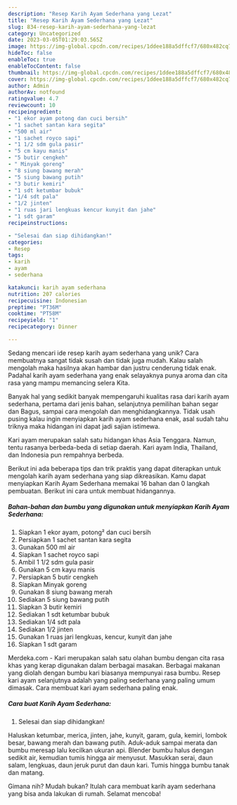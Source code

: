 ```yaml
---
description: "Resep Karih Ayam Sederhana yang Lezat"
title: "Resep Karih Ayam Sederhana yang Lezat"
slug: 834-resep-karih-ayam-sederhana-yang-lezat
category: Uncategorized
date: 2023-03-05T01:29:03.565Z
image: https://img-global.cpcdn.com/recipes/1ddee188a5dffcf7/680x482cq70/karih-ayam-sederhana-foto-resep-utama.jpg
hideToc: false
enableToc: true
enableTocContent: false
thumbnail: https://img-global.cpcdn.com/recipes/1ddee188a5dffcf7/680x482cq70/karih-ayam-sederhana-foto-resep-utama.jpg
cover: https://img-global.cpcdn.com/recipes/1ddee188a5dffcf7/680x482cq70/karih-ayam-sederhana-foto-resep-utama.jpg
author: Admin
authorAv: notfound
ratingvalue: 4.7
reviewcount: 10
recipeingredient:
- "1 ekor ayam potong dan cuci bersih"
- "1 sachet santan kara segita"
- "500 ml air"
- "1 sachet royco sapi"
- "1 1/2 sdm gula pasir"
- "5 cm kayu manis"
- "5 butir cengkeh"
- " Minyak goreng"
- "8 siung bawang merah"
- "5 siung bawang putih"
- "3 butir kemiri"
- "1 sdt ketumbar bubuk"
- "1/4 sdt pala"
- "1/2 jinten"
- "1 ruas jari lengkuas kencur kunyit dan jahe"
- "1 sdt garam"
recipeinstructions:

- "Selesai dan siap dihidangkan!"
categories:
- Resep
tags:
- karih
- ayam
- sederhana

katakunci: karih ayam sederhana 
nutrition: 207 calories
recipecuisine: Indonesian
preptime: "PT36M"
cooktime: "PT58M"
recipeyield: "1"
recipecategory: Dinner

---
```





Sedang mencari ide resep karih ayam sederhana yang unik? Cara membuatnya sangat tidak susah dan tidak juga mudah. Kalau salah mengolah maka hasilnya akan hambar dan justru cenderung tidak enak. Padahal karih ayam sederhana yang enak selayaknya punya aroma dan cita rasa yang mampu memancing selera Kita.





Banyak hal yang sedikit banyak mempengaruhi kualitas rasa dari karih ayam sederhana, pertama dari jenis bahan, selanjutnya pemilihan bahan segar dan Bagus, sampai cara mengolah dan menghidangkannya. Tidak usah pusing kalau ingin menyiapkan karih ayam sederhana enak,      asal sudah tahu triknya maka hidangan ini dapat jadi sajian istimewa.














Kari ayam merupakan salah satu hidangan khas Asia Tenggara. Namun, tentu rasanya berbeda-beda di setiap daerah. Kari ayam India, Thailand, dan Indonesia pun rempahnya berbeda.






Berikut ini ada beberapa tips dan trik praktis yang dapat diterapkan untuk mengolah karih ayam sederhana yang siap dikreasikan. Kamu dapat menyiapkan Karih Ayam Sederhana memakai 16 bahan dan 0 langkah pembuatan. Berikut ini cara untuk membuat hidangannya.

<!--inarticleads1-->

##### Bahan-bahan dan bumbu yang digunakan untuk menyiapkan Karih Ayam Sederhana:

1. Siapkan 1 ekor ayam, potong² dan cuci bersih
1. Persiapkan 1 sachet santan kara segita
1. Gunakan 500 ml air
1. Siapkan 1 sachet royco sapi
1. Ambil 1 1/2 sdm gula pasir
1. Gunakan 5 cm kayu manis
1. Persiapkan 5 butir cengkeh
1. Siapkan  Minyak goreng
1. Gunakan 8 siung bawang merah
1. Sediakan 5 siung bawang putih
1. Siapkan 3 butir kemiri
1. Sediakan 1 sdt ketumbar bubuk
1. Sediakan 1/4 sdt pala
1. Sediakan 1/2 jinten
1. Gunakan 1 ruas jari lengkuas, kencur, kunyit dan jahe
1. Siapkan 1 sdt garam


Merdeka.com - Kari merupakan salah satu olahan bumbu dengan cita rasa khas yang kerap digunakan dalam berbagai masakan. Berbagai makanan yang diolah dengan bumbu kari biasanya mempunyai rasa bumbu. Resep kari ayam selanjutnya adalah yang paling sederhana yang paling umum dimasak. Cara membuat kari ayam sederhana paling enak. 

<!--inarticleads2-->

##### Cara buat Karih Ayam Sederhana:


1. Selesai dan siap dihidangkan!

Haluskan ketumbar, merica, jinten, jahe, kunyit, garam, gula, kemiri, lombok besar, bawang merah dan bawang putih. Aduk-aduk sampai merata dan bumbu meresap lalu kecilkan ukuran api. Blender bumbu halus dengan sedikit air, kemudian tumis hingga air menyusut. Masukkan serai, daun salam, lengkuas, daun jeruk purut dan daun kari. Tumis hingga bumbu tanak dan matang. 

Gimana nih? Mudah bukan? Itulah cara membuat karih ayam sederhana yang bisa anda lakukan di rumah. Selamat mencoba!
